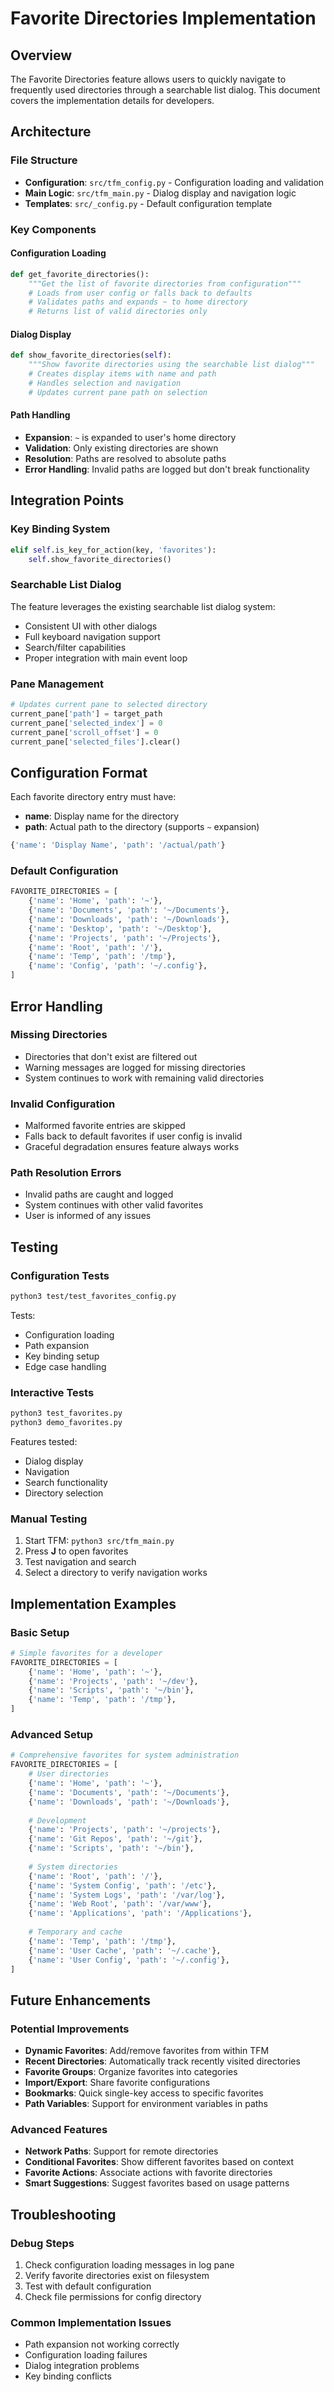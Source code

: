 # Favorite Directories Implementation

## Overview

The Favorite Directories feature allows users to quickly navigate to frequently used directories through a searchable list dialog. This document covers the implementation details for developers.

## Architecture

### File Structure
- **Configuration**: `src/tfm_config.py` - Configuration loading and validation
- **Main Logic**: `src/tfm_main.py` - Dialog display and navigation logic
- **Templates**: `src/_config.py` - Default configuration template

### Key Components

#### Configuration Loading
```python
def get_favorite_directories():
    """Get the list of favorite directories from configuration"""
    # Loads from user config or falls back to defaults
    # Validates paths and expands ~ to home directory
    # Returns list of valid directories only
```

#### Dialog Display
```python
def show_favorite_directories(self):
    """Show favorite directories using the searchable list dialog"""
    # Creates display items with name and path
    # Handles selection and navigation
    # Updates current pane path on selection
```

#### Path Handling
- **Expansion**: `~` is expanded to user's home directory
- **Validation**: Only existing directories are shown
- **Resolution**: Paths are resolved to absolute paths
- **Error Handling**: Invalid paths are logged but don't break functionality

## Integration Points

### Key Binding System
```python
elif self.is_key_for_action(key, 'favorites'):
    self.show_favorite_directories()
```

### Searchable List Dialog
The feature leverages the existing searchable list dialog system:
- Consistent UI with other dialogs
- Full keyboard navigation support
- Search/filter capabilities
- Proper integration with main event loop

### Pane Management
```python
# Updates current pane to selected directory
current_pane['path'] = target_path
current_pane['selected_index'] = 0
current_pane['scroll_offset'] = 0
current_pane['selected_files'].clear()
```

## Configuration Format

Each favorite directory entry must have:
- **name**: Display name for the directory
- **path**: Actual path to the directory (supports `~` expansion)

```python
{'name': 'Display Name', 'path': '/actual/path'}
```

### Default Configuration
```python
FAVORITE_DIRECTORIES = [
    {'name': 'Home', 'path': '~'},
    {'name': 'Documents', 'path': '~/Documents'},
    {'name': 'Downloads', 'path': '~/Downloads'},
    {'name': 'Desktop', 'path': '~/Desktop'},
    {'name': 'Projects', 'path': '~/Projects'},
    {'name': 'Root', 'path': '/'},
    {'name': 'Temp', 'path': '/tmp'},
    {'name': 'Config', 'path': '~/.config'},
]
```

## Error Handling

### Missing Directories
- Directories that don't exist are filtered out
- Warning messages are logged for missing directories
- System continues to work with remaining valid directories

### Invalid Configuration
- Malformed favorite entries are skipped
- Falls back to default favorites if user config is invalid
- Graceful degradation ensures feature always works

### Path Resolution Errors
- Invalid paths are caught and logged
- System continues with other valid favorites
- User is informed of any issues

## Testing

### Configuration Tests
```bash
python3 test/test_favorites_config.py
```

Tests:
- Configuration loading
- Path expansion
- Key binding setup
- Edge case handling

### Interactive Tests
```bash
python3 test_favorites.py
python3 demo_favorites.py
```

Features tested:
- Dialog display
- Navigation
- Search functionality
- Directory selection

### Manual Testing
1. Start TFM: `python3 src/tfm_main.py`
2. Press **J** to open favorites
3. Test navigation and search
4. Select a directory to verify navigation works

## Implementation Examples

### Basic Setup
```python
# Simple favorites for a developer
FAVORITE_DIRECTORIES = [
    {'name': 'Home', 'path': '~'},
    {'name': 'Projects', 'path': '~/dev'},
    {'name': 'Scripts', 'path': '~/bin'},
    {'name': 'Temp', 'path': '/tmp'},
]
```

### Advanced Setup
```python
# Comprehensive favorites for system administration
FAVORITE_DIRECTORIES = [
    # User directories
    {'name': 'Home', 'path': '~'},
    {'name': 'Documents', 'path': '~/Documents'},
    {'name': 'Downloads', 'path': '~/Downloads'},
    
    # Development
    {'name': 'Projects', 'path': '~/projects'},
    {'name': 'Git Repos', 'path': '~/git'},
    {'name': 'Scripts', 'path': '~/bin'},
    
    # System directories
    {'name': 'Root', 'path': '/'},
    {'name': 'System Config', 'path': '/etc'},
    {'name': 'System Logs', 'path': '/var/log'},
    {'name': 'Web Root', 'path': '/var/www'},
    {'name': 'Applications', 'path': '/Applications'},
    
    # Temporary and cache
    {'name': 'Temp', 'path': '/tmp'},
    {'name': 'User Cache', 'path': '~/.cache'},
    {'name': 'User Config', 'path': '~/.config'},
]
```

## Future Enhancements

### Potential Improvements
- **Dynamic Favorites**: Add/remove favorites from within TFM
- **Recent Directories**: Automatically track recently visited directories
- **Favorite Groups**: Organize favorites into categories
- **Import/Export**: Share favorite configurations
- **Bookmarks**: Quick single-key access to specific favorites
- **Path Variables**: Support for environment variables in paths

### Advanced Features
- **Network Paths**: Support for remote directories
- **Conditional Favorites**: Show different favorites based on context
- **Favorite Actions**: Associate actions with favorite directories
- **Smart Suggestions**: Suggest favorites based on usage patterns

## Troubleshooting

### Debug Steps
1. Check configuration loading messages in log pane
2. Verify favorite directories exist on filesystem
3. Test with default configuration
4. Check file permissions for config directory

### Common Implementation Issues
- Path expansion not working correctly
- Configuration loading failures
- Dialog integration problems
- Key binding conflicts